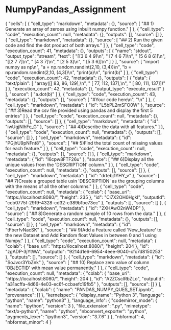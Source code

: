 # NumpyPandas_Assignment
{
 "cells": [
  {
   "cell_type": "markdown",
   "metadata": {},
   "source": [
    "## 1) Generate an array of zeroes using inbuilt numpy function."
   ]
  },
  {
   "cell_type": "code",
   "execution_count": null,
   "metadata": {},
   "outputs": [],
   "source": []
  },
  {
   "cell_type": "markdown",
   "metadata": {},
   "source": [
    "## 2) Run the given code and find the dot product of both arrays."
   ]
  },
  {
   "cell_type": "code",
   "execution_count": 41,
   "metadata": {},
   "outputs": [
    {
     "name": "stdout",
     "output_type": "stream",
     "text": [
      "[[3 6 4 9]\n",
      " [7 4 6 7]\n",
      " [5 6 8 6]]\n",
      "[[2 7 7]\n",
      " [4 3 7]\n",
      " [2 5 3]\n",
      " [5 3 6]]\n"
     ]
    }
   ],
   "source": [
    "import numpy as np\n",
    "a = np.random.randint(2,10, (3,4))\n",
    "b = np.random.randint(2,10, (4,3))\n",
    "print(a)\n",
    "print(b)"
   ]
  },
  {
   "cell_type": "code",
   "execution_count": 42,
   "metadata": {},
   "outputs": [
    {
     "data": {
      "text/plain": [
       "array([[ 83,  86, 129],\n",
       "       [ 77, 112, 137],\n",
       "       [ 80, 111, 137]])"
      ]
     },
     "execution_count": 42,
     "metadata": {},
     "output_type": "execute_result"
    }
   ],
   "source": [
    "a.dot(b)"
   ]
  },
  {
   "cell_type": "code",
   "execution_count": 43,
   "metadata": {},
   "outputs": [],
   "source": [
    "#Your code here\n",
    "\n"
   ]
  },
  {
   "cell_type": "markdown",
   "metadata": {
    "id": "L5bPL2mSFO0W"
   },
   "source": [
    "## 3)Read the csv file provided using pandas and display the first 5 entries"
   ]
  },
  {
   "cell_type": "code",
   "execution_count": null,
   "metadata": {},
   "outputs": [],
   "source": []
  },
  {
   "cell_type": "markdown",
   "metadata": {
    "id": "iwUgjNlhFe_G"
   },
   "source": [
    "## 4)Describe the data with all features."
   ]
  },
  {
   "cell_type": "code",
   "execution_count": null,
   "metadata": {},
   "outputs": [],
   "source": []
  },
  {
   "cell_type": "markdown",
   "metadata": {
    "id": "PGjhU9pNFnt8"
   },
   "source": [
    "## 5)Find the total count of missing values for each feature."
   ]
  },
  {
   "cell_type": "code",
   "execution_count": null,
   "metadata": {},
   "outputs": [],
   "source": []
  },
  {
   "cell_type": "markdown",
   "metadata": {
    "id": "l6cpw8FTF26u"
   },
   "source": [
    "## 6)Display all the unique values from the 'DESCRIPTION’ column."
   ]
  },
  {
   "cell_type": "code",
   "execution_count": null,
   "metadata": {},
   "outputs": [],
   "source": []
  },
  {
   "cell_type": "markdown",
   "metadata": {
    "id": "drtebj1YHY_v"
   },
   "source": [
    "## 7)Create a grouped table usin 'DESCRIPTION' as the grouping columns with the means of all the other columns."
   ]
  },
  {
   "cell_type": "code",
   "execution_count": null,
   "metadata": {
    "colab": {
     "base_uri": "https://localhost:8080/",
     "height": 235
    },
    "id": "Ci7X2OH0HgkI",
    "outputId": "ccb0775f-29f9-4328-cd32-c389b1be73ec"
   },
   "outputs": [],
   "source": []
  },
  {
   "cell_type": "markdown",
   "metadata": {
    "id": "2XHAwO2nW4DP"
   },
   "source": [
    "## 8)Generate a random sample of 10 rows from the data."
   ]
  },
  {
   "cell_type": "code",
   "execution_count": null,
   "metadata": {},
   "outputs": [],
   "source": []
  },
  {
   "cell_type": "markdown",
   "metadata": {
    "id": "tFberfvNacSK"
   },
   "source": [
    "## 9)Add a Feature called 'New_feature' to the new Dataset and Add Random float Values in between 0 and 1 using Numpy."
   ]
  },
  {
   "cell_type": "code",
   "execution_count": null,
   "metadata": {
    "colab": {
     "base_uri": "https://localhost:8080/",
     "height": 204
    },
    "id": "zgADP-3jYtWA",
    "outputId": "9214d1e6-6954-4eee-9040-cfc7d8150253"
   },
   "outputs": [],
   "source": []
  },
  {
   "cell_type": "markdown",
   "metadata": {
    "id": "SoJvor3YbZnk"
   },
   "source": [
    "## 10) Replace zero value of column 'OBJECTID' with mean value permanently."
   ]
  },
  {
   "cell_type": "code",
   "execution_count": null,
   "metadata": {
    "colab": {
     "base_uri": "https://localhost:8080/",
     "height": 204
    },
    "id": "A2ZCsclRbZLo",
    "outputId": "a31acffa-4d66-4e03-ec6f-ccbaefc19fb5"
   },
   "outputs": [],
   "source": []
  }
 ],
 "metadata": {
  "colab": {
   "name": "PANDAS_NUMPY_QUES_SET.ipynb",
   "provenance": []
  },
  "kernelspec": {
   "display_name": "Python 3",
   "language": "python",
   "name": "python3"
  },
  "language_info": {
   "codemirror_mode": {
    "name": "ipython",
    "version": 3
   },
   "file_extension": ".py",
   "mimetype": "text/x-python",
   "name": "python",
   "nbconvert_exporter": "python",
   "pygments_lexer": "ipython3",
   "version": "3.7.6"
  }
 },
 "nbformat": 4,
 "nbformat_minor": 4
}